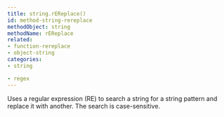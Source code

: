 ```yaml
---
title: string.rEReplace()
id: method-string-rereplace
methodObject: string
methodName: rEReplace
related:
- function-rereplace
- object-string
categories:
- string

- regex
---
```


Uses a regular expression (RE) to search a string for a string
pattern and replace it with another. The search is
case-sensitive.